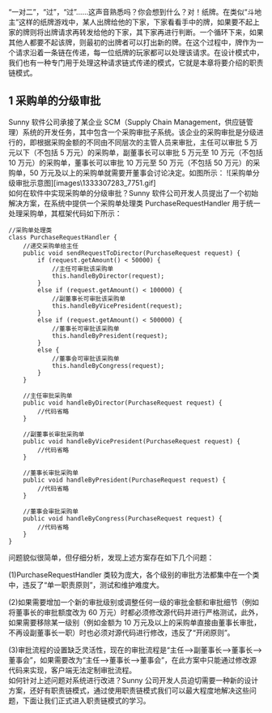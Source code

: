  “一对二”，“过”，“过”……这声音熟悉吗？你会想到什么？对！纸牌。在类似“斗地主”这样的纸牌游戏中，某人出牌给他的下家，下家看看手中的牌，如果要不起上家的牌则将出牌请求再转发给他的下家，其下家再进行判断。一个循环下来，如果其他人都要不起该牌，则最初的出牌者可以打出新的牌。在这个过程中，牌作为一个请求沿着一条链在传递，每一位纸牌的玩家都可以处理该请求。在设计模式中，我们也有一种专门用于处理这种请求链式传递的模式，它就是本章将要介绍的职责链模式。

## 1 采购单的分级审批   
Sunny 软件公司承接了某企业 SCM（Supply Chain Management，供应链管理）系统的开发任务，其中包含一个采购审批子系统。该企业的采购审批是分级进行的，即根据采购金额的不同由不同层次的主管人员来审批，主任可以审批 5 万元以下（不包括 5 万元）的采购单，副董事长可以审批 5 万元至 10 万元（不包括 10 万元）的采购单，董事长可以审批 10 万元至 50 万元（不包括 50 万元）的采购单，50 万元及以上的采购单就需要开董事会讨论决定。如图所示：
![采购单分级审批示意图][images\1333307283_7751.gif]  
如何在软件中实现采购单的分级审批？Sunny 软件公司开发人员提出了一个初始解决方案，在系统中提供一个采购单处理类 PurchaseRequestHandler 用于统一处理采购单，其框架代码如下所示：  
```
//采购单处理类
class PurchaseRequestHandler {
	//递交采购单给主任
	public void sendRequestToDirector(PurchaseRequest request) {
		if (request.getAmount() < 50000) {
			//主任可审批该采购单
			this.handleByDirector(request);
		}
		else if (request.getAmount() < 100000) {
			//副董事长可审批该采购单
			this.handleByVicePresident(request);
		}
		else if (request.getAmount() < 500000) {
			//董事长可审批该采购单
			this.handleByPresident(request);
		}
		else {
			//董事会可审批该采购单
			this.handleByCongress(request);
		}
	}
	
	//主任审批采购单
	public void handleByDirector(PurchaseRequest request) {
		//代码省略
	}
	
	//副董事长审批采购单
	public void handleByVicePresident(PurchaseRequest request) {
		//代码省略
	}
	
	//董事长审批采购单
	public void handleByPresident(PurchaseRequest request) {
		//代码省略
	}
	
	//董事会审批采购单
	public void handleByCongress(PurchaseRequest request) {
		//代码省略
	}
}
```
问题貌似很简单，但仔细分析，发现上述方案存在如下几个问题：  

(1)PurchaseRequestHandler 类较为庞大，各个级别的审批方法都集中在一个类中，违反了“单一职责原则”，测试和维护难度大。  

(2)如果需要增加一个新的审批级别或调整任何一级的审批金额和审批细节（例如将董事长的审批额度改为 60 万元）时都必须修改源代码并进行严格测试，此外，如果需要移除某一级别（例如金额为 10 万元及以上的采购单直接由董事长审批，不再设副董事长一职）时也必须对源代码进行修改，违反了“开闭原则”。  

(3)审批流程的设置缺乏灵活性，现在的审批流程是“主任-->副董事长-->董事长-->董事会”，如果需要改为“主任-->董事长-->董事会”，在此方案中只能通过修改源代码来实现，客户端无法定制审批流程。  
如何针对上述问题对系统进行改进？Sunny 公司开发人员迫切需要一种新的设计方案，还好有职责链模式，通过使用职责链模式我们可以最大程度地解决这些问题，下面让我们正式进入职责链模式的学习。